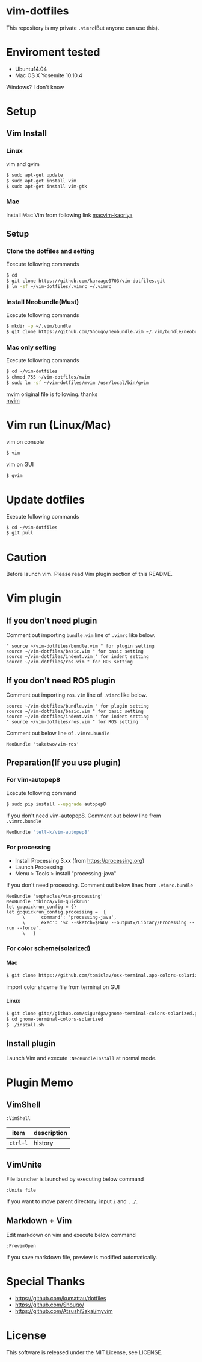 # vim-dotfiles
This repository is my private `.vimrc`(But anyone can use this).

# Enviroment tested
- Ubuntu14.04
- Mac OS X Yosemite 10.10.4

Windows? I don't know

# Setup
## Vim Install

### Linux
vim and gvim
```sh
$ sudo apt-get update
$ sudo apt-get install vim
$ sudo apt-get install vim-gtk
```

### Mac
Install Mac Vim from following link
[macvim-kaoriya](https://github.com/splhack/macvim-kaoriya)

## Setup
### Clone the dotfiles and setting
Execute following commands
```sh
$ cd
$ git clone https://github.com/karaage0703/vim-dotfiles.git
$ ln -sf ~/vim-dotfiles/.vimrc ~/.vimrc
```

### Install Neobundle(Must)
Execute following commands
```sh
$ mkdir -p ~/.vim/bundle
$ git clone https://github.com/Shougo/neobundle.vim ~/.vim/bundle/neobundle.vim
```

### Mac only setting
Execute following commands
```sh
$ cd ~/vim-dotfiles
$ chmod 755 ~/vim-dotfiles/mvim
$ sudo ln -sf ~/vim-dotfiles/mvim /usr/local/bin/gvim
```
mvim original file is following. thanks  
[mvim](http://repo.or.cz/w/MacVim/KaoriYa.git/blob_plain/HEAD:/src/MacVim/mvim)

# Vim run (Linux/Mac)
vim on console

```sh
$ vim
```

vim on GUI
```sh
$ gvim
```

# Update dotfiles
Execute following commands
```sh
$ cd ~/vim-dotfiles
$ git pull
```

# Caution
Before launch vim. Please read Vim plugin section of this README.

# Vim plugin
## If you don't need plugin
Comment out importing `bundle.vim` line of `.vimrc` like below.
```vim
" source ~/vim-dotfiles/bundle.vim " for plugin setting
source ~/vim-dotfiles/basic.vim " for basic setting
source ~/vim-dotfiles/indent.vim " for indent setting
source ~/vim-dotfiles/ros.vim " for ROS setting
```

## If you don't need ROS plugin
Comment out importing `ros.vim` line of `.vimrc` like below. 
```vim
source ~/vim-dotfiles/bundle.vim " for plugin setting
source ~/vim-dotfiles/basic.vim " for basic setting
source ~/vim-dotfiles/indent.vim " for indent setting
" source ~/vim-dotfiles/ros.vim " for ROS setting
```

Comment out below line of `.vimrc.bundle`

```vim
NeoBundle 'taketwo/vim-ros'
```

## Preparation(If you use plugin)


### For vim-autopep8
Execute following command
```sh
$ sudo pip install --upgrade autopep8
```

if you don't need vim-autopep8. Comment out below line from `.vimrc.bundle`
```sh
NeoBundle 'tell-k/vim-autopep8'
```

### For processing
- Install Processing 3.xx (from https://processing.org)
- Launch Processing
- Menu > Tools > install "processing-java"

If you don't need processing. Comment out below lines from `.vimrc.bundle`
```vim
NeoBundle 'sophacles/vim-processing'
NeoBundle 'thinca/vim-quickrun'
let g:quickrun_config = {}
let g:quickrun_config.processing =  {
      \     'command': 'processing-java',
      \     'exec': '%c --sketch=$PWD/ --output=/Library/Processing --run --force',
      \   }
```

### For color scheme(solarized)
#### Mac
```sh
$ git clone https://github.com/tomislav/osx-terminal.app-colors-solarized
```

import color shceme file from terminal on GUI

#### Linux
```sh
$ git clone git://github.com/sigurdga/gnome-terminal-colors-solarized.git
$ cd gnome-terminal-colors-solarized
$ ./install.sh
```


## Install plugin

Launch Vim and execute `:NeoBundleInstall` at normal mode.


# Plugin Memo

## VimShell
```
:VimShell
```

|item| description|
|---|---|
|`ctrl+l`|history|

## VimUnite
File launcher is launched by executing below command
```
:Unite file
```

If you want to move parent directory. input `i` and `../`.

## Markdown + Vim
Edit markdown on vim and execute below command
```
:PrevimOpen
```

If you save markdown file, preview is modified automatically. 

# Special Thanks
- https://github.com/kumattau/dotfiles
- https://github.com/Shougo/
- https://github.com/AtsushiSakai/myvim

# License
This software is released under the MIT License, see LICENSE.
